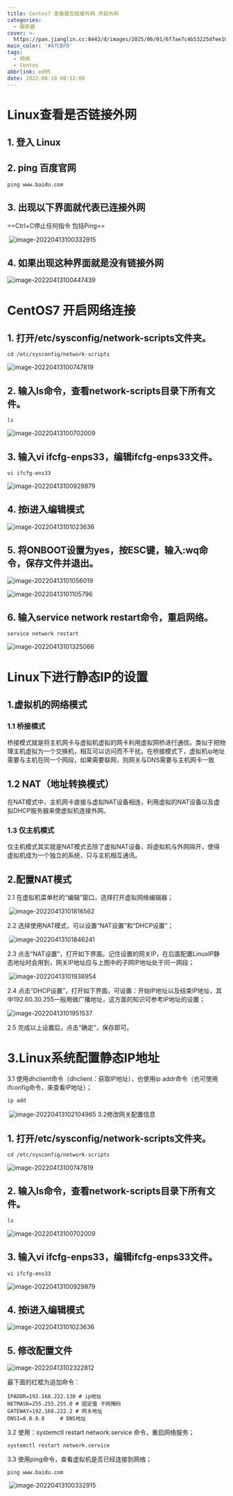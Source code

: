 ```yaml
---
title: Centos7 查看是否链接外网 开启外网
categories:
  - 服务器
cover: >-
  https://pan.jianglin.cc:8443/d/images/2025/06/01/6f7ae7c4b53225dfee1074d59160671e.png
main_color: '#A7CBFD'
tags:
  - 网络
  - Centos
abbrlink: ed95
date: 2022-08-10 00:12:00
---
```


# Linux查看是否链接外网

## 1. 登入 Linux

## 2. ping 百度官网

   ~~~
   ping www.baidu.com
   ~~~

## 3. 出现以下界面就代表已连接外网

   ==Ctrl+C停止任何指令 包括Ping==

   ​	![image-20220413100332915](https://olinl-note.oss-cn-shanghai.aliyuncs.com/note/202402072011197.png)

## 4. 如果出现这种界面就是没有链接外网

   ![image-20220413100447439](https://olinl-note.oss-cn-shanghai.aliyuncs.com/note/202402072011242.png)

# CentOS7 开启网络连接

## 1. 打开/etc/sysconfig/network-scripts文件夹。

   ~~~
   cd /etc/sysconfig/network-scripts
   ~~~

   ![image-20220413100747819](https://olinl-note.oss-cn-shanghai.aliyuncs.com/note/202402072011378.png)

## 2. 输入ls命令，查看network-scripts目录下所有文件。

   ~~~
   ls
   ~~~

   

   ![image-20220413100702009](https://olinl-note.oss-cn-shanghai.aliyuncs.com/note/202402072011933.png)

## 3. 输入vi ifcfg-enps33，编辑ifcfg-enps33文件。

   ~~~
   vi ifcfg-ens33
   ~~~

   ![image-20220413100929879](https://olinl-note.oss-cn-shanghai.aliyuncs.com/note/202402072011551.png)

## 4. 按i进入编辑模式

   ![image-20220413101023636](https://olinl-note.oss-cn-shanghai.aliyuncs.com/note/202402072011167.png)

## 5. 将ONBOOT设置为yes，按ESC键，输入:wq命令，保存文件并退出。

   ![image-20220413101056019](https://olinl-note.oss-cn-shanghai.aliyuncs.com/note/202402072011572.png)

   ![image-20220413101105796](https://olinl-note.oss-cn-shanghai.aliyuncs.com/note/202402072011187.png)

## 6. 输入service network restart命令，重启网络。

   ~~~
   service network restart
   ~~~

   ![image-20220413101325066](https://olinl-note.oss-cn-shanghai.aliyuncs.com/note/202402072011924.png)



# Linux下进行静态IP的设置

## 1.虚拟机的网络模式

###   1.1 桥接模式

​		     桥接模式就是将主机网卡与虚拟机虚拟的网卡利用虚拟网桥进行通信。类似于把物理主机虚拟为一个交换机，相互可以访问而不干扰。在桥接模式下，虚拟机ip地址需要与主机在同一个网段，如果需要联网，则网关与DNS需要与主机网卡一致

##  1.2 NAT（地址转换模式）

​			  在NAT模式中，主机网卡直接与虚拟NAT设备相连，利用虚拟的NAT设备以及虚拟DHCP服务器来使虚拟机连接外网。

###  1.3 仅主机模式

​			仅主机模式其实就是NAT模式去除了虚拟NAT设备，将虚拟机与外网隔开，使得虚拟机成为一个独立的系统，只与主机相互通讯。

## 2.配置NAT模式

2.1 在虚拟机菜单栏的“编辑”窗口，选择打开虚拟网络编辑器；

​	![image-20220413101816562](https://olinl-note.oss-cn-shanghai.aliyuncs.com/note/202402072011438.png)

2.2 选择使用NAT模式，可以设置“NAT设置”和“DHCP设置”；



​	![image-20220413101846241](https://olinl-note.oss-cn-shanghai.aliyuncs.com/note/202402072011023.png)

2.3 点击“NAT设置”，打开如下界面。记住设置的网关IP，在后面配置LinuxIP静态地址时会用到，网关IP地址应与上图中的子网IP地址处于同一网段；

​	![image-20220413101938954](https://olinl-note.oss-cn-shanghai.aliyuncs.com/note/202402072011657.png)

2.4 点击“DHCP设置”，打开如下界面，可设置：开始IP地址以及结束IP地址，其中192.60.30.255一般用做广播地址，这方面的知识可参考IP地址的设置；

![image-20220413101951537](https://olinl-note.oss-cn-shanghai.aliyuncs.com/note/202402072011959.png)

2.5 完成以上设置后，点击“确定”，保存即可。

# 3.Linux系统配置静态IP地址

3.1 使用dhclient命令（dhclient：获取IP地址），也使用ip addr命令（也可使用ifconfig命令，来查看IP地址）；

~~~
ip add
~~~

​	![image-20220413102104965](https://olinl-note.oss-cn-shanghai.aliyuncs.com/note/202402072011133.png)
3.2修改网关配置信息

## 1. 打开/etc/sysconfig/network-scripts文件夹。

   ~~~
   cd /etc/sysconfig/network-scripts
   ~~~

   ![image-20220413100747819](https://olinl-note.oss-cn-shanghai.aliyuncs.com/note/202402072011843.png)

## 2. 输入ls命令，查看network-scripts目录下所有文件。

   ~~~
   ls
   ~~~

   

   ![image-20220413100702009](https://olinl-note.oss-cn-shanghai.aliyuncs.com/note/202402072011044.png)

## 3. 输入vi ifcfg-enps33，编辑ifcfg-enps33文件。

   ~~~
   vi ifcfg-ens33
   ~~~

   ![image-20220413100929879](https://olinl-note.oss-cn-shanghai.aliyuncs.com/note/202402072011112.png)

## 4. 按i进入编辑模式

   ![image-20220413101023636](https://olinl-note.oss-cn-shanghai.aliyuncs.com/note/202402072011911.png)

## 5. 修改配置文件

   ![image-20220413102322812](https://olinl-note.oss-cn-shanghai.aliyuncs.com/note/202402072012397.png)

   最下面的红框为追加命令：

   ~~~
   IPADDR=192.168.222.130 # ip地址
   NETMASK=255.255.255.0 # 固定值 子网掩码
   GATEWAY=192.168.222.2 # 网关地址
   DNS1=8.8.8.8		# DNS地址
   ~~~

3.2 使用：systemctl restart network.service 命令，重启网络服务；
	

~~~
systemctl restart network.service
~~~

   


3.3 使用ping命令，查看虚拟机是否已经连接到网络；

~~~
ping www.baidu.com
~~~

​	![image-20220413100332915](https://olinl-note.oss-cn-shanghai.aliyuncs.com/note/202402072012395.png)

